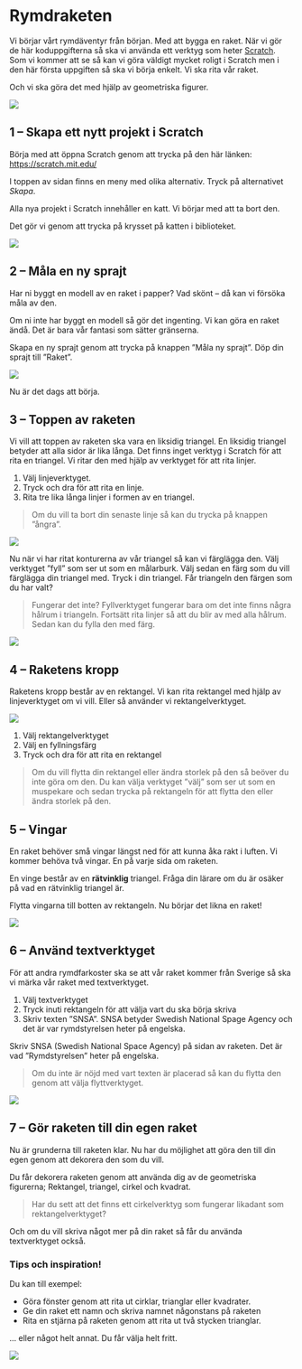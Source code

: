 # Rymdraketen

Vi börjar vårt rymdäventyr från början. Med att bygga en raket. När vi gör de här koduppgifterna så ska vi använda ett verktyg som heter [Scratch](http://scratch.mit.edu). Som vi kommer att se så kan vi göra väldigt mycket roligt i Scratch men i den här första uppgiften så ska vi börja enkelt. Vi ska rita vår raket.

Och vi ska göra det med hjälp av geometriska figurer.

![](./0_0.png)

## 1 – Skapa ett nytt projekt i Scratch

Börja med att öppna Scratch genom att trycka på den här länken: https://scratch.mit.edu/

I toppen av sidan finns en meny med olika alternativ. Tryck på alternativet *Skapa*.

Alla nya projekt i Scratch innehåller en katt. Vi börjar med att ta bort den. 

Det gör vi genom att trycka på krysset på katten i biblioteket.

![](./1_0.png)

## 2 – Måla en ny sprajt

Har ni byggt en modell av en raket i papper? Vad skönt – då kan vi försöka måla av den.

Om ni inte har byggt en modell så gör det ingenting. Vi kan göra en raket ändå. Det är bara vår fantasi som sätter gränserna.

Skapa en ny sprajt genom att trycka på knappen ”Måla ny sprajt”. Döp din sprajt till ”Raket”.

![](./2_0.png)

Nu är det dags att börja. 

## 3 – Toppen av raketen

Vi vill att toppen av raketen ska vara en liksidig triangel. En liksidig triangel betyder att alla sidor är lika långa. Det finns inget verktyg i Scratch för att rita en triangel. Vi ritar den med hjälp av verktyget för att rita linjer.

1. Välj linjeverktyget.
2. Tryck och dra för att rita en linje.
3. Rita tre lika långa linjer i formen av en triangel.

> Om du vill ta bort din senaste linje så kan du trycka på knappen ”ångra”.

![](./3_0.jpeg)

Nu när vi har ritat konturerna av vår triangel så kan vi färglägga den. Välj verktyget ”fyll” som ser ut som en målarburk. Välj sedan en färg som du vill färglägga din triangel med. Tryck i din triangel. Får triangeln den färgen som du har valt?

> Fungerar det inte? Fyllverktyget fungerar bara om det inte finns några hålrum i triangeln. Fortsätt rita linjer så att du blir av med alla hålrum. Sedan kan du fylla den med färg.

![](./3_1.png)

## 4 – Raketens kropp

Raketens kropp består av en rektangel. Vi kan rita rektangel med hjälp av linjeverktyget om vi vill. Eller så använder vi rektangelverktyget.

![](./4_0.png)

1. Välj rektangelverktyget
2. Välj en fyllningsfärg
3. Tryck och dra för att rita en rektangel

> Om du vill flytta din rektangel eller ändra storlek på den så beöver du inte göra om den. Du kan välja verktyget ”välj” som ser ut som en muspekare och sedan trycka på rektangeln för att flytta den eller ändra storlek på den.

## 5 – Vingar

En raket behöver små vingar längst ned för att kunna åka rakt i luften. Vi kommer behöva två vingar. En på varje sida om raketen. 

En vinge består av en **rätvinklig** triangel. Fråga din lärare om du är osäker på vad en rätvinklig triangel är.

Flytta vingarna till botten av rektangeln. Nu börjar det likna en raket!

![](./5_1.png)

## 6 – Använd textverktyget

För att andra rymdfarkoster ska se att vår raket kommer från Sverige så ska vi märka vår raket med textverktyget. 

1. Välj textverktyget
2. Tryck inuti rektangeln för att välja vart du ska börja skriva
3. Skriv texten ”SNSA”. SNSA betyder Swedish National Spage Agency och det är var rymdstyrelsen heter på engelska.

Skriv SNSA (Swedish National Space Agency) på sidan av raketen. Det är vad ”Rymdstyrelsen” heter på engelska. 

> Om du inte är nöjd med vart texten är placerad så kan du flytta den genom att välja flyttverktyget.

![](./6_0.png)




## 7 – Gör raketen till din egen raket

Nu är grunderna till raketen klar. Nu har du möjlighet att göra den till din egen genom att dekorera den som du vill. 

Du får dekorera raketen genom att använda dig av de geometriska figurerna; Rektangel, triangel, cirkel och kvadrat. 

> Har du sett att det finns ett cirkelverktyg som fungerar likadant som rektangelverktyget?

Och om du vill skriva något mer på din raket så får du använda textverktyget också.

### Tips och inspiration!

Du kan till exempel:

- Göra fönster genom att rita ut cirklar, trianglar eller kvadrater.
- Ge din raket ett namn och skriva namnet någonstans på raketen
- Rita en stjärna på raketen genom att rita ut två stycken trianglar.

… eller något helt annat. Du får välja helt fritt.

![](./7_0.png)





